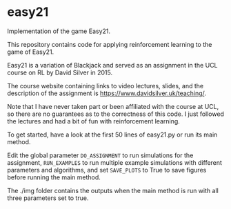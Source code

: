 # easy21
Implementation of the game Easy21.

This repository contains code for applying reinforcement learning to the game of Easy21.

Easy21 is a variation of Blackjack and served as an assignment in the UCL course on RL by David Silver in 2015.

The course website containing links to video lectures, slides, and the description of the assignment is https://www.davidsilver.uk/teaching/.

Note that I have never taken part or been affiliated with the course at UCL, so there are no guarantees as to the correctness of this code. I just followed the lectures and had a bit of fun with reinforcement learning.

To get started, have a look at the first 50 lines of easy21.py or run its main method.

Edit the global parameter `DO_ASSIGNMENT` to run simulations for the assignment, `RUN_EXAMPLES` to run multiple example simulations with different parameters and algorithms, and set `SAVE_PLOTS` to True to save figures before running the main method.

The ./img folder contains the outputs when the main method is run with all three parameters set to true.

